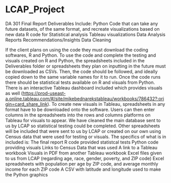 # LCAP_Project
DA 301 Final Report
Deliverables Include:
Python Code that can take any future datasets, of the same format, and recreate visualizations based on new data
R code for Statistical analysis 
Tableau visualizations 
Data Analysis Reports 
Recommendations/Insights
Data Cleaning 

If the client plans on using the code they must download the coding softwares, R and Python. To use the code and complete the testing and visuals created on R and Python, the spreadsheets included in the Deliverables folder or spreadsheets they plan on inputting in the future must be downloaded as CSVs. Then, the code should be followed, and ideally copied down to the same variable names for it to run. Once the code runs there should be statistical tests available on R and visuals from Python.  There is an interactive Tableau dashboard included which provides visuals as well (https://prod-useast-a.online.tableau.com/#/site/mikebednarekstableau/workbooks/786432?:origin=card_share_link). To create new visuals in Tableau, spreadsheets in any format have to be downloaded onto the software. Users can then enter columns in the spreadsheets into the rows and columns platforms on Tableau for visuals to appear. We have cleaned the main database sent to us by LCAP so statistical testing could be completed. Other spreadsheets will be included that were sent to us by LCAP or created on our own using Census data that were used for testing or visuals. 
The specifics of what is in included is:
The final report
R code provided statistcal tests 
Python code providing visuals
Links to Census Data that was used
A link to a Tableau workbook
Visuals in PDF from another Tableau workbook
Excel files given to us from LCAP (regarding age, race, gender, poverty, and ZIP code)
Excel spreadsheets with population per age by ZIP code, and average monthly income for each ZIP code
A CSV with latitude and longitude used to make the Python graphics
